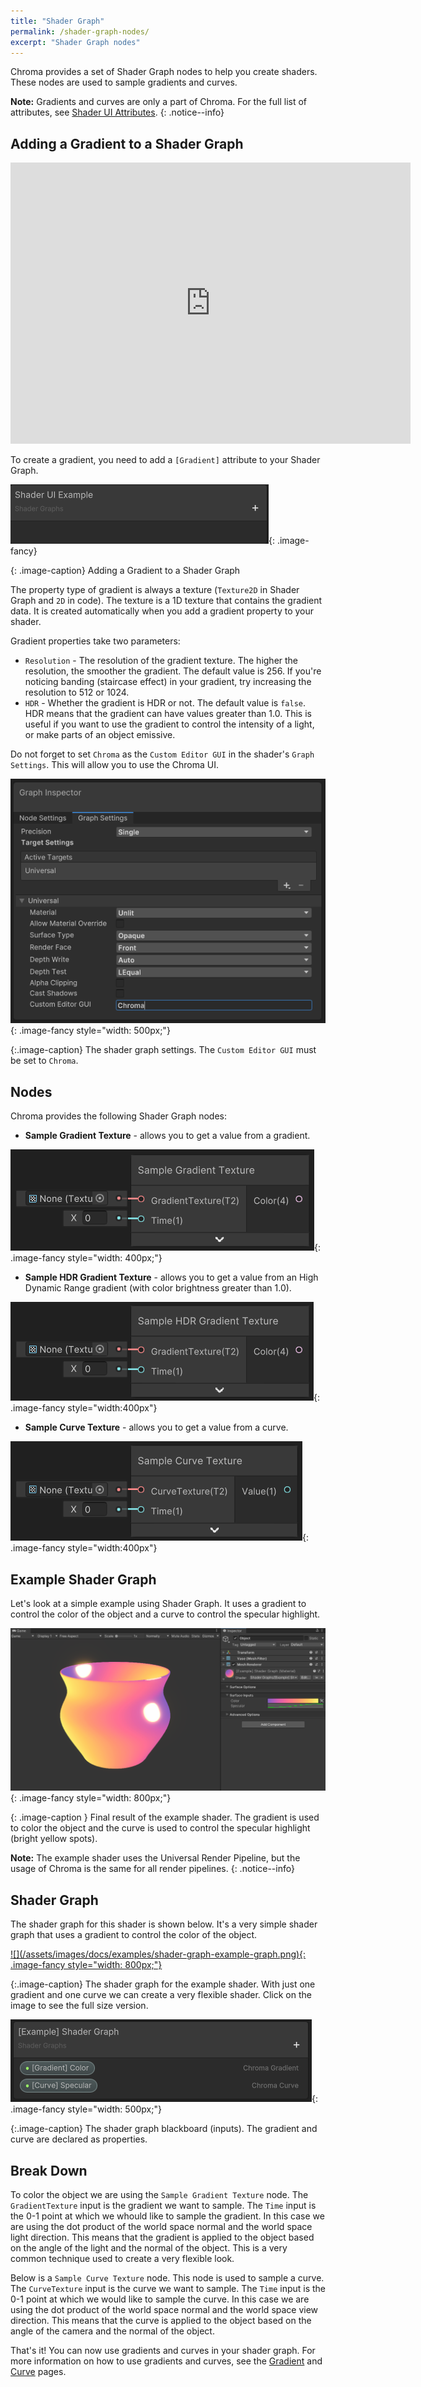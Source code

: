 ```yaml
---
title: "Shader Graph"
permalink: /shader-graph-nodes/
excerpt: "Shader Graph nodes"
---
```


Chroma provides a set of Shader Graph nodes to help you create shaders. These nodes are used to sample gradients and curves.

**Note:** Gradients and curves are only a part of Chroma. For the full list of attributes, see [Shader UI Attributes](/attributes/).
{: .notice--info}

## Adding a Gradient to a Shader Graph

<iframe src="https://player.vimeo.com/video/756448801?h=94c0831dd0" width="640" height="450" frameborder="0" allow="autoplay; fullscreen" allowfullscreen></iframe>

To create a gradient, you need to add a `[Gradient]` attribute to your Shader Graph.

![](/assets/images/docs/attributes/gradient-sg.webp){: .image-fancy}

{: .image-caption}
Adding a Gradient to a Shader Graph

The property type of gradient is always a texture (`Texture2D` in Shader Graph and `2D` in code). The texture is a 1D texture that contains the gradient data. It is created automatically when you add a gradient property to your shader.

Gradient properties take two parameters:
- `Resolution` - The resolution of the gradient texture. The higher the resolution, the smoother the gradient. The default value is 256. If you're noticing banding (staircase effect) in your gradient, try increasing the resolution to 512 or 1024.
- `HDR` - Whether the gradient is HDR or not. The default value is `false`. HDR means that the gradient can have values greater than 1.0. This is useful if you want to use the gradient to control the intensity of a light, or make parts of an object emissive.

Do not forget to set `Chroma` as the `Custom Editor GUI` in the shader's `Graph Settings`. This will allow you to use the Chroma UI.

![](/assets/images/docs/examples/shader-graph-example-settings.png){: .image-fancy style="width: 500px;"}

{:.image-caption}
The shader graph settings. The `Custom Editor GUI` must be set to `Chroma`.

## Nodes

Chroma provides the following Shader Graph nodes:
* **Sample Gradient Texture** - allows you to get a value from a gradient.

![](/assets/images/docs/shader-graph/sample-gradient-node.png){: .image-fancy style="width: 400px;"}

* **Sample HDR Gradient Texture** - allows you to get a value from an High Dynamic Range gradient (with color brightness greater than 1.0).

![](/assets/images/docs/shader-graph/sample-hdr-gradient-node.png){: .image-fancy style="width:400px"}

* **Sample Curve Texture** - allows you to get a value from a curve.

![](/assets/images/docs/shader-graph/sample-curve-node.png){: .image-fancy style="width:400px"}

## Example Shader Graph
Let's look at a simple example using Shader Graph. It uses a gradient to control the color of the object and a curve to control the specular highlight.

![](/assets/images/docs/examples/sg-shader-example.png){: .image-fancy style="width: 800px;"}

{: .image-caption }
Final result of the example shader. The gradient is used to color the object and the curve is used to control the specular highlight (bright yellow spots).

**Note:** The example shader uses the Universal Render Pipeline, but the usage of Chroma is the same for all render pipelines.
{: .notice--info}

## Shader Graph
The shader graph for this shader is shown below. It's a very simple shader graph that uses a gradient to control the color of the object.

<a href="/assets/images/docs/examples/shader-graph-example-graph.png">
![](/assets/images/docs/examples/shader-graph-example-graph.png){: .image-fancy style="width: 800px;"}
</a>

{:.image-caption}
The shader graph for the example shader. With just one gradient and one curve we can create a very flexible shader. Click on the image to see the full size version.

![](/assets/images/docs/examples/shader-graph-example-blackboard.png){: .image-fancy style="width: 500px;"}

{:.image-caption}
The shader graph blackboard (inputs). The gradient and curve are declared as properties.

## Break Down

To color the object we are using the `Sample Gradient Texture` node. The `GradientTexture` input is the gradient we want to sample. The `Time` input is the 0-1 point at which we whould like to sample the gradient. In this case we are using the dot product of the world space normal and the world space light direction. This means that the gradient is applied to the object based on the angle of the light and the normal of the object. This is a very common technique used to create a very flexible look.

Below is a `Sample Curve Texture` node. This node is used to sample a curve. The `CurveTexture` input is the curve we want to sample. The `Time` input is the 0-1 point at which we would like to sample the curve. In this case we are using the dot product of the world space normal and the world space view direction. This means that the curve is applied to the object based on the angle of the camera and the normal of the object.


That's it! You can now use gradients and curves in your shader graph. For more information on how to use gradients and curves, see the [Gradient](/gradient/) and [Curve](/curve/) pages.
